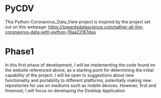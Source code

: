 # PyCDV
This Python-Coronavirus_Data_View project is inspired by the project set out on this webpage: https://towardsdatascience.com/gather-all-the-coronavirus-data-with-python-19aa22167dea

# Phase1
In this first phase of development, I will be implementing the code found on the website referenced above, as a starting point for determining the initial capability of the project. I will be open to suggestions about new functionality and portability to different platforms, potentially making new repositories for use on mediums such as mobile devices. However, first and foremost, I will focus on developing the Desktop Application
